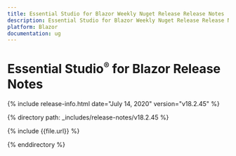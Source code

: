 ```yaml
---
title: Essential Studio for Blazor Weekly Nuget Release Release Notes  
description: Essential Studio for Blazor Weekly Nuget Release Release Notes  
platform: Blazor
documentation: ug
---
```


# Essential Studio<sup style="font-size:70%">&reg;</sup> for Blazor  Release Notes  

{% include release-info.html date="July 14, 2020"  version="v18.2.45" %} 

{% directory path: _includes/release-notes/v18.2.45 %}

{% include {{file.url}} %}

{% enddirectory %}
